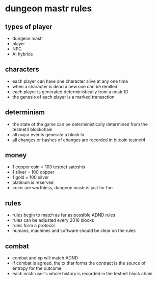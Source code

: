 # dungeon mastr rules

## types of player

- dungeon mastr
- player
- NPC
- AI hybrids

## characters

- each player can have one character alive at any one time
- when a character is dead a new one can be rerolled
- each player is generated deterministically from a nostr ID
- the genesis of each player is a marked transaction

## determinism

- the state of the game can be deterministically determined from the testnet4 blockchain
- all major events generate a block tx
- all changes or hashes of changes are recorded in bitcoin testnet4

## money

- 1 copper coin = 100 testnet satoshis
- 1 silver = 100 copper
- 1 gold = 100 silver
- platinum is reserved
- coins are worthless, dungeon mastr is just for fun

## rules

- rules begin to match as far as possible ADND rules
- rules can be adjusted every 2016 blocks
- rules form a protocol
- humans, machines and software should be clear on the rules

## combat

- combat and xp will match ADND
- if combat is agreed, the tx that forms the contract is the source of entropy for the outcome
- each nostr user's whole history is recorded in the testnet block chain
